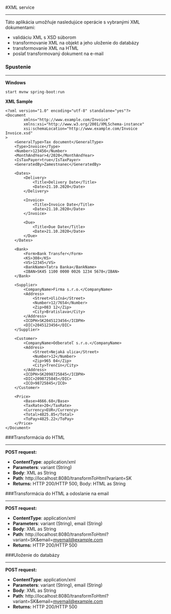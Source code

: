 #XML service
___
Táto aplikácia umožňuje nasledujúce operácie s vybranými XML dokumentami:
* validáciu XML s XSD súborom
* transformovanie XML na objekt a jeho uloženie do databázy
* transformovanie XML na HTML
* poslať transformovaný dokument na e-mail

### Spustenie
___
**Windows**
```
start mvnw spring-boot:run
```

**XML Sample**
```
<?xml version="1.0" encoding="utf-8" standalone="yes"?>
<Document
        xmlns="http://www.example.com/Invoice"
        xmlns:xsi="http://www.w3.org/2001/XMLSchema-instance"
        xsi:schemaLocation="http://www.example.com/Invoice Invoice.xsd"
>
    <GeneralType>Tax document</GeneralType>
    <Type>Invoice</Type>
    <Number>123456</Number>
    <MonthAndYear>4/2020</MonthAndYear>
    <IsTaxPayer>true</IsTaxPayer>
    <GeneratedBy>Zamestnanec</GeneratedBy>

    <Dates>
        <Delivery>
            <Title>Delivery Date</Title>
            <Date>21.10.2020</Date>
        </Delivery>

        <Invoice>
            <Title>Invoice Date</Title>
            <Date>21.10.2020</Date>
        </Invoice>

        <Due>
            <Title>Due Date</Title>
            <Date>21.10.2020</Date>
        </Due>
    </Dates>

    <Bank>
        <Form>Bank Transfer</Form>
        <KS>308</KS>
        <VS>12345</VS>
        <BankName>Tatra Banka</BankName>
        <IBAN>SK45 1100 0000 0026 1234 5678</IBAN>
    </Bank>

    <Supplier>
        <CompanyName>Firma s.r.o.</CompanyName>
        <Address>
            <Street>Uličná</Street>
            <Number>12/7654</Number>
            <Zip>083 12</Zip>
            <City>Bratislava</City>
        </Address>
        <ICDPH>SK2045123456</ICDPH>
        <DIC>2045123456</DIC>
    </Supplier>

    <Customer>
        <CompanyName>Odberateľ s.r.o.</CompanyName>
        <Address>
            <Street>Nejaká ulica</Street>
            <Number>12</Number>
            <Zip>965 04</Zip>
            <City>Trenčín</City>
        </Address>
        <ICDPH>SK2098725845</ICDPH>
        <DIC>2098725845</DIC>
        <ICO>98725845</ICO>
    </Customer>

    <Price>
        <Base>4666.68</Base>
        <TaxRate>20</TaxRate>
        <Currency>EUR</Currency>
        <Total>4825.85</Total>
        <ToPay>4825.22</ToPay>
    </Price>
</Document>
```

###Transformácia do HTML
___
**POST request:**
* **ContentType**: application/xml
* **Parameters**: variant (String) 
* **Body**: XML as String
* **Path**: http://localhost:8080/transformToHtml?variant=SK
* **Returns:** HTTP 200/HTTP 500, Body: HTML as String

###Transformácia do HTML a odoslanie na email
___
**POST request:**
* **ContentType**: application/xml
* **Parameters**: variant (String), email (String) 
* **Body**: XML as String
* **Path**: http://localhost:8080/transformToHtml?variant=SK&email=myemail@example.com
* **Returns:** HTTP 200/HTTP 500 

###Uloženie do databázy
___
**POST request:**
* **ContentType**: application/xml
* **Parameters**: variant (String), email (String) 
* **Body**: XML as String
* **Path**: http://localhost:8080/transformToHtml?variant=SK&email=myemail@example.com
* **Returns:** HTTP 200/HTTP 500



